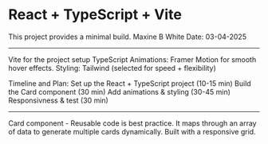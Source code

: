 # React + TypeScript + Vite

This project provides a minimal build.
Maxine B White
Date: 03-04-2025

----
Vite for the project setup
TypeScript
Animations: Framer Motion for smooth hover effects.
Styling: Tailwind (selected for speed + flexibility)

Timeline and Plan:
Set up the React + TypeScript project (10-15 min)
Build the Card component (30 min)
Add animations & styling (30-45 min)
Responsivness & test (30 min)

----
Card component - Reusable code is best practice. It maps through an array of data to generate multiple cards dynamically.
Built with a responsive grid.
